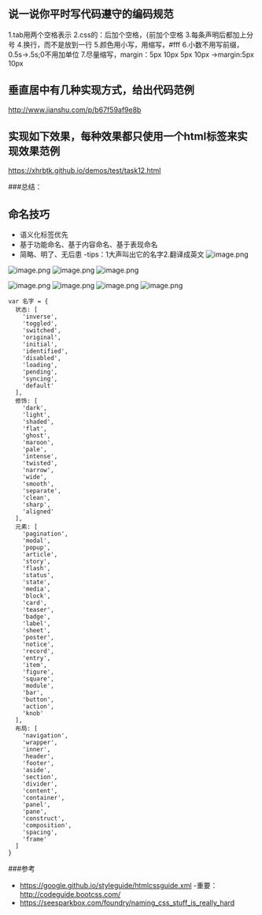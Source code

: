 ## 说一说你平时写代码遵守的编码规范
1.tab用两个空格表示
2.css的：后加个空格，{前加个空格
3.每条声明后都加上分号
4.换行，而不是放到一行
5.颜色用小写，用缩写，#fff
6.小数不用写前缀，0.5s->.5s;0不用加单位
7.尽量缩写，margin：5px 10px 5px 10px ->margin:5px 10px
## 垂直居中有几种实现方式，给出代码范例
http://www.jianshu.com/p/b67f59af9e8b
## 实现如下效果，每种效果都只使用一个html标签来实现效果范例
https://xhrbtk.github.io/demos/test/task12.html



###总结：
## 命名技巧
- 语义化标签优先
- 基于功能命名、基于内容命名、基于表现命名
- 简略、明了、无后患
-tips：1大声叫出它的名字2.翻译成英文
![image.png](http://upload-images.jianshu.io/upload_images/8649258-4bcc8e574b449728.png?imageMogr2/auto-orient/strip%7CimageView2/2/w/1240)

![image.png](http://upload-images.jianshu.io/upload_images/8649258-b3ada6d0b5e17ce7.png?imageMogr2/auto-orient/strip%7CimageView2/2/w/1240)
![image.png](http://upload-images.jianshu.io/upload_images/8649258-0c250531d81f8dbb.png?imageMogr2/auto-orient/strip%7CimageView2/2/w/1240)
![image.png](http://upload-images.jianshu.io/upload_images/8649258-ed8bb18a9473dfb4.png?imageMogr2/auto-orient/strip%7CimageView2/2/w/1240)

![image.png](http://upload-images.jianshu.io/upload_images/8649258-4526a8c617bc5433.png?imageMogr2/auto-orient/strip%7CimageView2/2/w/1240)
![image.png](http://upload-images.jianshu.io/upload_images/8649258-2d6cfb0e915c7102.png?imageMogr2/auto-orient/strip%7CimageView2/2/w/1240)
![image.png](http://upload-images.jianshu.io/upload_images/8649258-5aebc5d1884a5954.png?imageMogr2/auto-orient/strip%7CimageView2/2/w/1240)
![image.png](http://upload-images.jianshu.io/upload_images/8649258-4b8790298d4ce6cc.png?imageMogr2/auto-orient/strip%7CimageView2/2/w/1240)
```
var 名字 = {
  状态: [
    'inverse',
    'toggled',
    'switched',
    'original',
    'initial',
    'identified',
    'disabled',
    'loading',
    'pending',
    'syncing',
    'default'
  ],
  修饰: [
    'dark',
    'light',
    'shaded',
    'flat',
    'ghost',
    'maroon',
    'pale',
    'intense',
    'twisted',
    'narrow',
    'wide',
    'smooth',
    'separate',
    'clean',
    'sharp',
    'aligned'
  ],
  元素: [
    'pagination',
    'modal',
    'popup',
    'article',
    'story',
    'flash',
    'status',
    'state',
    'media',
    'block',
    'card',
    'teaser',
    'badge',
    'label',
    'sheet',
    'poster',
    'notice',
    'record',
    'entry',
    'item',
    'figure',
    'square',
    'module',
    'bar',
    'button',
    'action',
    'knob'
  ],
  布局: [
    'navigation',
    'wrapper',
    'inner',
    'header',
    'footer',
    'aside',
    'section',
    'divider',
    'content',
    'container',
    'panel',
    'pane',
    'construct',
    'composition',
    'spacing',
    'frame'
  ]
}
```
###参考
- https://google.github.io/styleguide/htmlcssguide.xml
-重要： http://codeguide.bootcss.com/
- https://seesparkbox.com/foundry/naming_css_stuff_is_really_hard






